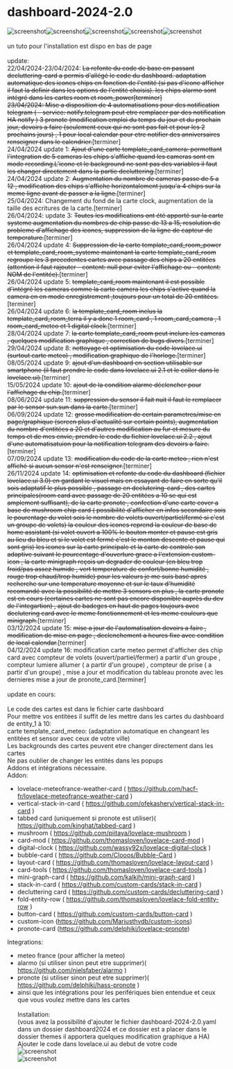 # dashboard-2024-2.0 <br>
![screenshot](https://github.com/RomainRou/dashboard-2024-2.0/blob/main/screenshot1.jpg)![screenshot](https://github.com/RomainRou/dashboard-2024-2.0/blob/main/popup1.png)![screenshot](https://github.com/RomainRou/dashboard-2024-2.0/blob/main/popup2.png)![screenshot](https://github.com/RomainRou/dashboard-2024-2.0/blob/main/popup3.png)![screenshot](https://github.com/RomainRou/dashboard-2024-2.0/blob/main/popup4.png)<br><br>
un tuto pour l'installation est dispo en bas de page<br>
<br>
update:<br>
22/04/2024-23/04/2024: <s>La refonte du code de base en passant decluttering-card a permis d'allégé le code du dashboard. adaptation automatique des icones chips en fonction de l'entité (si pas d'icone afficher il faut la definir dans les options de l'entité choisis). les chips alarmo sont intégré dans les cartes room et room_power[terminer]<br>
23/04/2024: Mise a disposition de 4 automatisations pour des notification telegram ( - service: notify.telegram peut etre remplacer par des notification HA notify ) 3 pronote (modification emploi du temps du jour et du prochain jour, devoirs a faire (seulement ceux qui ne sont pas fait et pour les 2 prochains jours) , 1 pour local calendar pour etre notifier des anniversaires renseigner dans le calendrier.</s>[terminer]<br>
24/04/2024 update 1: <s>Ajout d'une carte  template_card_camera: permettant l'integration de 5 cameras les chips s'affiche quand les cameras sont en mode recording.L'icone et le background ne sont pas des variables il faut les changer directement dans la partie decluttering.</s>[terminer]<br>
24/04/2024 update 2: <s>Augmentation du nombre de cameras passe de 5 a 12 , modification des chips s'affiche horizontalement jusqu'a 4 chips sur la meme ligne avant de passer a la ligne.</s>[terminer]<br>
25/04/2024: Changement du fond de la carte clock, augmentation de la taille des ecritures de la carte.</s>[terminer]<br>
26/04/2024: update 3: <s>Toutes les modifications ont été apporté sur la carte systeme augmentation du nombres de chip passe de 13 a 15, resolution de probleme d'affichage des icones, suppression de la ligne de capteur de temperature.</s>[terminer]<br>
26/04/2024 update 4: <s>Suppression de la carte template_card_room_power et template_card_room_systeme maintenant la carte template_card_room regroupe les 3 precedentes cartes avec passage des chips a 20 entitées (attention il faut rajouter - content: null pour eviter l'affichage ou - content: NOM de l'entitée).</s>[terminer]<br>
26/04/2024 update 5: <s>template_card_room maintenant il est possible d'intégré les cameras comme la carte camera les chips s'active quand la camera en en mode enregistrement ,toujours pour un total de 20 entitées.</s>[terminer]<br>
26/04/2024 update 6: <s>la template_card_room inclus la template_card_room_terra il y a donc 1 room_card , 1 room_card_camera , 1 room_card_meteo et 1 digital clock.</s>[terminer]<br>
28/04/2024 update 7: <s>la carte template_card_room peut inclure les cameras , quelques modification graphique , correction de bugs divers.</s>[terminer]<br>
29/04/2024 update 8: <s>nettoyage et optimisation du code lovelace.ui (surtout carte meteo) , modification graphique de l'horloge.</s>[terminer]<br>
08/05/2024 update 9: <s>ajout d'un dashboard en section utilisable sur smartphone (il faut prendre le code dans lovelace.ui 2.1 et le coller dans le lovelace.ui).</s>[terminer]<br>
15/05/2024 update 10: <s>ajout de la condition alarme déclencher pour l'affichage du chip.</s>[terminer]<br>
08/06/2024 update 11: <s>suppression du sensor il fait nuit il faut le remplacer par le sensor sun.sun dans la carte.</s>[terminer]<br>
06/09/2024 update 12: <s>grosse modification de certain parametres/mise en page/graphique (screen plus d'actualité sur certain points), augmentation du nombre d'entitées a 20 et d'autres modification au fur et mesure du temps et de mes envie, prendre le code du fichier lovelace.ui 2.2 , ajout d'une automatisatuion pour la notification telegram des devoirs a faire.</s>[terminer]<br>
07/09/2024 update 13: <s>modification du code de la carte meteo , rien n'est affiché si aucun sensor n'est renseigner.</s>[terminer]<br>
26/11/2024 update 14: <s>optimisation et refonte du code du dashboard (fichier lovelace.ui 3.0) en gardant le visuel mais en essayant de faire en sorte qu'il sois adaptatif le plus possible , passage en declutering-card , des cartes principales(room card avec passage de 20 entitées a 10 se qui est amplement suffisant), de la carte pronote , confection d'une carte cover a base de mushroom chip card ( possibilité d'afficher en infos secondaire sois le pourentage du volet sois le nombre de volets ouvert/partiel/fermé si c'est un groupe de volets) la couleur des icones reprend la couleur de base de home assistant (si volet ouvert a 100% le bouton monter et pause est gris au lieu du bleu et si le volet est fermé c'est le monton descente et pause qui sont gris) les icones sur la carte principale et la carte de controle son adaptive suivant le pourcentage d'ouverture grace a l'extension custom-icon , la carte minigraph reçois un degrader de couleur (en bleu trop froid/pas assez humide , vert temperature de confort/bonne humidité , rouge trop chaud/trop humide) pour les valeurs je me suis basé apres recherche sur une temperature moyenne et sur le taux d'humidité recomandé avec la possibilité de mettre 3 sensors en plus , la carte pronote est en cours (certaines cartes ne sont pas encore disponible auprès du dev de l'integartion) , ajout de badeges en haut de pages toujours avec declutering card avec le meme fonctionnement et les meme couleurs que minigraph.</s>[terminer]<br>
03/12/2024 update 15: <s>mise a jour de l'automatisation devoirs a faire , modification de mise en page , declenchement a heures fixe avec condition de local calendar.</s>[terminer]<br>
04/12/2024 update 16: modification carte meteo permet d'afficher des chip card avec compteur de volets (ouvert/partiel/fermer) a partir d'un groupe , compteur lumiere allumer ( a partir d'un groupe) , compteur de prise ( a partir d'un groupe) , mise a jour et modification du tableau pronote avec les dernieres mise a jour de pronote_card.[terminer]<br><br>
update en cours:<br>
<br>
Le code des cartes est dans le fichier carte dashboard<br>
Pour mettre vos entitées il suffit de les mettre dans les cartes du dashboard de entity_1 à 10:<br>
carte template_card_meteo: (adaptation automatique en changeant les entitées et sensor avec ceux de votre ville)<br>
Les backgrounds des cartes peuvent etre changer directement dans les cartes<br>
Ne pas oublier de changer les entités dans les popups <br>
Addons et intégrations nécessaire.<br>
Addon: 
  - lovelace-meteofrance-weather-card ( https://github.com/hacf-fr/lovelace-meteofrance-weather-card )
  - vertical-stack-in-card ( https://github.com/ofekashery/vertical-stack-in-card )
  - tabbed card (uniquement si pronote est utiliser)( https://github.com/kinghat/tabbed-card )
  - mushroom ( https://github.com/piitaya/lovelace-mushroom )
  - card-mod ( https://github.com/thomasloven/lovelace-card-mod )
  - digital-clock ( https://github.com/wassy92x/lovelace-digital-clock )
  - bubble-card ( https://github.com/Clooos/Bubble-Card )
  - layout-card ( https://github.com/thomasloven/lovelace-layout-card )
  - card-tools ( https://github.com/thomasloven/lovelace-card-tools )
  - mini-graph-card ( https://github.com/kalkih/mini-graph-card )
  - stack-in-card ( https://github.com/custom-cards/stack-in-card )
  - decluttering card ( https://github.com/custom-cards/decluttering-card )
  - fold-entity-row ( https://github.com/thomasloven/lovelace-fold-entity-row )
  - button-card ( https://github.com/custom-cards/button-card )
  - custom-icon (https://github.com/Mariusthvdb/custom-icons)
  - pronote-card (https://github.com/delphiki/lovelace-pronote)


Integrations:
  - meteo france (pour afficher la meteo)
  - alarmo (si utiliser sinon peut etre supprimer)( https://github.com/nielsfaber/alarmo )
  - pronote (si utiliser sinon peut etre supprimer)( https://github.com/delphiki/hass-pronote )
  - ainsi que les intégrations pour les perifériques bien entendue et ceux que vous voulez mettre dans les cartes<br><br>
Installation:<br>
(vous avez la possibilité d'ajouter le fichier dashboard-2024-2.0.yaml dans un dossier dashboard2024 et ce dossier est a placer dans le dossier themes il apportera quelques modification graphique a HA)<br>
Ajouter le code dans lovelace.ui au debut de votre code<br>
![screenshot](https://github.com/RomainRou/dashboard-2024-2.0/blob/main/lovelace_1.png)<br>
![screenshot](https://github.com/RomainRou/dashboard-2024-2.0/blob/main/lovelace_2.png)<br>
